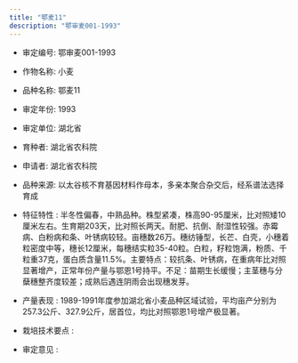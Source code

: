```yaml
---
title: "鄂麦11"
description: "鄂审麦001-1993"
---
```

* 审定编号:  鄂审麦001-1993

*  作物名称:  小麦

*  品种名称:  鄂麦11

*  审定年份:  1993

*  审定单位:  湖北省

* 育种者:  湖北省农科院

*  申请者:  湖北省农科院

*  品种来源:  以太谷核不育基因材料作母本，多亲本聚合杂交后，经系谱法选择育成

*  特征特性 : 
半冬性偏春，中熟品种。株型紧凑，株高90-95厘米，比对照矮10厘米左右。生育期203天，比对照长两天。耐肥、抗倒、耐湿性较强。赤霉病、白粉病和条、叶锈病较轻。亩穗数26万。穗纺锤型，长芒、白壳，小穗着粒密度中等，穗长12厘米，每穗结实粒35-40粒。白粒，籽粒饱满，粉质、千粒重37克，蛋白质含量11.5%。主要特点：较抗条、叶锈病，在重病年比对照显著增产，正常年份产量与鄂恩1号持平。不足：苗期生长缓慢；主茎穗与分蘖穗整齐度较差；成熟后遇连阴雨会出现穗发芽。
 
*  产量表现 : 
1989-1991年度参加湖北省小麦品种区域试验，平均亩产分别为257.3公斤、327.9公斤，居首位，均比对照鄂恩1号增产极显著。

*  栽培技术要点 : 


*  审定意见 : 

